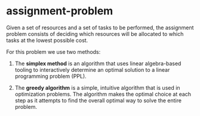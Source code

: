 # assignment-problem
Given a set of resources and a set of tasks to be performed, the assignment problem consists of deciding which resources will be allocated to which tasks at the lowest possible cost. 

For this problem we use two methods:

1. The **simplex method** is an algorithm that uses linear algebra-based tooling to interactively determine an optimal solution to a linear programming problem (PPL).

3. The **greedy algorithm** is a simple, intuitive algorithm that is used in optimization problems. The algorithm makes the optimal choice at each step as it attempts to find the overall optimal way to solve the entire problem.
